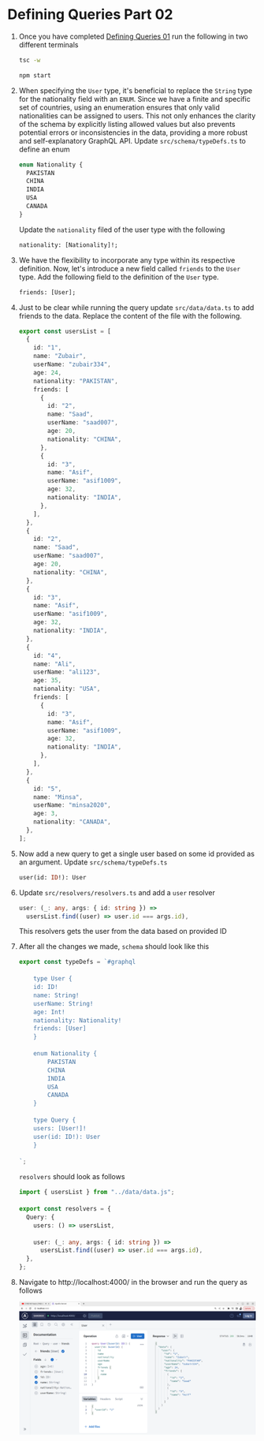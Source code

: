 # Defining Queries Part 02

1. Once you have completed [Defining Queries 01](../step07c_defining_queries_01/) run the following in two different terminals

   ```bash
   tsc -w
   ```

   ```bash
   npm start
   ```

2. When specifying the `User` type, it's beneficial to replace the `String` type for the nationality field with an `ENUM`. Since we have a finite and specific set of countries, using an enumeration ensures that only valid nationalities can be assigned to users. This not only enhances the clarity of the schema by explicitly listing allowed values but also prevents potential errors or inconsistencies in the data, providing a more robust and self-explanatory GraphQL API. Update `src/schema/typeDefs.ts` to define an enum

   ```graphql
   enum Nationality {
     PAKISTAN
     CHINA
     INDIA
     USA
     CANADA
   }
   ```

   Update the `nationality` filed of the user type with the following

   ```graphql
   nationality: [Nationality]!;
   ```

3. We have the flexibility to incorporate any type within its respective definition. Now, let's introduce a new field called `friends` to the `User` type. Add the following field to the definition of the `User` type.

   ```graphql
   friends: [User];
   ```

4. Just to be clear while running the query update `src/data/data.ts` to add friends to the data. Replace the content of the file with the following.

   ```ts
   export const usersList = [
     {
       id: "1",
       name: "Zubair",
       userName: "zubair334",
       age: 24,
       nationality: "PAKISTAN",
       friends: [
         {
           id: "2",
           name: "Saad",
           userName: "saad007",
           age: 20,
           nationality: "CHINA",
         },
         {
           id: "3",
           name: "Asif",
           userName: "asif1009",
           age: 32,
           nationality: "INDIA",
         },
       ],
     },
     {
       id: "2",
       name: "Saad",
       userName: "saad007",
       age: 20,
       nationality: "CHINA",
     },
     {
       id: "3",
       name: "Asif",
       userName: "asif1009",
       age: 32,
       nationality: "INDIA",
     },
     {
       id: "4",
       name: "Ali",
       userName: "ali123",
       age: 35,
       nationality: "USA",
       friends: [
         {
           id: "3",
           name: "Asif",
           userName: "asif1009",
           age: 32,
           nationality: "INDIA",
         },
       ],
     },
     {
       id: "5",
       name: "Minsa",
       userName: "minsa2020",
       age: 3,
       nationality: "CANADA",
     },
   ];
   ```

5. Now add a new query to get a single user based on some id provided as an argument. Update `src/schema/typeDefs.ts`

   ```graphql
   user(id: ID!): User
   ```

6. Update `src/resolvers/resolvers.ts` and add a `user` resolver

   ```ts
   user: (_: any, args: { id: string }) =>
     usersList.find((user) => user.id === args.id),
   ```

   This resolvers gets the user from the data based on provided ID

7. After all the changes we made, `schema` should look like this

   ```ts
   export const typeDefs = `#graphql
   
       type User {
       id: ID!
       name: String!
       userName: String!
       age: Int!
       nationality: Nationality!
       friends: [User]
       }
   
       enum Nationality {
           PAKISTAN
           CHINA
           INDIA
           USA
           CANADA
       }
     
       type Query {
       users: [User!]!
       user(id: ID!): User
       }
         
   `;
   ```

   `resolvers` should look as follows

   ```ts
   import { usersList } from "../data/data.js";

   export const resolvers = {
     Query: {
       users: () => usersList,

       user: (_: any, args: { id: string }) =>
         usersList.find((user) => user.id === args.id),
     },
   };
   ```

8. Navigate to http://localhost:4000/ in the browser and run the query as follows

   ![Users Query](./asserts/ss01.png)
